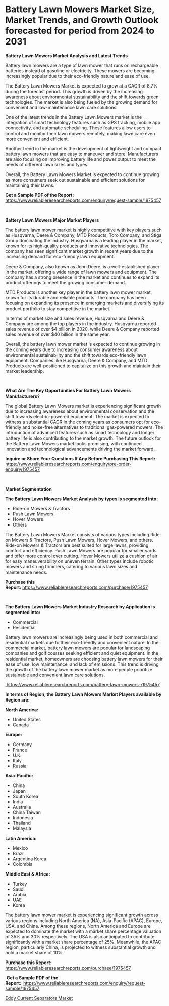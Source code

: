 <p><h1>Battery Lawn Mowers Market Size, Market Trends, and Growth Outlook forecasted for period from 2024 to 2031</h1></p><p><strong>Battery Lawn Mowers Market Analysis and Latest Trends</strong></p>
<p><p>Battery lawn mowers are a type of lawn mower that runs on rechargeable batteries instead of gasoline or electricity. These mowers are becoming increasingly popular due to their eco-friendly nature and ease of use.</p><p>The Battery Lawn Mowers Market is expected to grow at a CAGR of 8.7% during the forecast period. This growth is driven by the increasing awareness about environmental sustainability and the shift towards green technologies. The market is also being fueled by the growing demand for convenient and low-maintenance lawn care solutions.</p><p>One of the latest trends in the Battery Lawn Mowers market is the integration of smart technology features such as GPS tracking, mobile app connectivity, and automatic scheduling. These features allow users to control and monitor their lawn mowers remotely, making lawn care even more convenient and efficient.</p><p>Another trend in the market is the development of lightweight and compact battery lawn mowers that are easy to maneuver and store. Manufacturers are also focusing on improving battery life and power output to meet the needs of different lawn sizes and types.</p><p>Overall, the Battery Lawn Mowers Market is expected to continue growing as more consumers seek out sustainable and efficient solutions for maintaining their lawns.</p></p>
<p><strong>Get a Sample PDF of the Report:&nbsp;</strong> <a href="https://www.reliableresearchreports.com/enquiry/request-sample/1975457">https://www.reliableresearchreports.com/enquiry/request-sample/1975457</a></p>
<p>&nbsp;</p>
<p><strong>Battery Lawn Mowers Major Market Players</strong></p>
<p><p>The battery lawn mower market is highly competitive with key players such as Husqvarna, Deere & Company, MTD Products, Toro Company, and Stiga Group dominating the industry. Husqvarna is a leading player in the market, known for its high-quality products and innovative technologies. The company has seen significant market growth in recent years due to the increasing demand for eco-friendly lawn equipment.</p><p>Deere & Company, also known as John Deere, is a well-established player in the market, offering a wide range of lawn mowers and equipment. The company has a strong presence in the market and continues to expand its product offerings to meet the growing consumer demand.</p><p>MTD Products is another key player in the battery lawn mower market, known for its durable and reliable products. The company has been focusing on expanding its presence in emerging markets and diversifying its product portfolio to stay competitive in the market.</p><p>In terms of market size and sales revenue, Husqvarna and Deere & Company are among the top players in the industry. Husqvarna reported sales revenue of over $4 billion in 2020, while Deere & Company reported sales revenue of over $40 billion in the same year.</p><p>Overall, the battery lawn mower market is expected to continue growing in the coming years due to increasing consumer awareness about environmental sustainability and the shift towards eco-friendly lawn equipment. Companies like Husqvarna, Deere & Company, and MTD Products are well-positioned to capitalize on this growth and maintain their market leadership.</p></p>
<p>&nbsp;</p>
<p><strong>What Are The Key Opportunities For Battery Lawn Mowers Manufacturers?</strong></p>
<p><p>The global Battery Lawn Mowers market is experiencing significant growth due to increasing awareness about environmental conservation and the shift towards electric-powered equipment. The market is expected to witness a substantial CAGR in the coming years as consumers opt for eco-friendly and noise-free alternatives to traditional gas-powered mowers. The introduction of advanced features such as smart technology and longer battery life is also contributing to the market growth. The future outlook for the Battery Lawn Mowers market looks promising, with continued innovation and technological advancements driving the market forward.</p></p>
<p><strong>Inquire or Share Your Questions If Any Before Purchasing This Report:</strong> <a href="https://www.reliableresearchreports.com/enquiry/pre-order-enquiry/1975457">https://www.reliableresearchreports.com/enquiry/pre-order-enquiry/1975457</a></p>
<p>&nbsp;</p>
<p><strong>Market Segmentation</strong></p>
<p><strong>The Battery Lawn Mowers Market Analysis by types is segmented into:</strong></p>
<p><ul><li>Ride-on Mowers & Tractors</li><li>Push Lawn Mowers</li><li>Hover Mowers</li><li>Others</li></ul></p>
<p><p>The Battery Lawn Mowers Market consists of various types including Ride-on Mowers & Tractors, Push Lawn Mowers, Hover Mowers, and others. Ride-on Mowers & Tractors are best suited for large lawns, providing comfort and efficiency. Push Lawn Mowers are popular for smaller yards and offer more control over cutting. Hover Mowers utilize a cushion of air for easy maneuverability on uneven terrain. Other types include robotic mowers and string trimmers, catering to various lawn sizes and maintenance needs.</p></p>
<p><strong>Purchase this Report:&nbsp;</strong><a href="https://www.reliableresearchreports.com/purchase/1975457">https://www.reliableresearchreports.com/purchase/1975457</a></p>
<p>&nbsp;</p>
<p><strong>The Battery Lawn Mowers Market Industry Research by Application is segmented into:</strong></p>
<p><ul><li>Commercial</li><li>Residential</li></ul></p>
<p><p>Battery lawn mowers are increasingly being used in both commercial and residential markets due to their eco-friendly and convenient nature. In the commercial market, battery lawn mowers are popular for landscaping companies and golf courses seeking efficient and quiet equipment. In the residential market, homeowners are choosing battery lawn mowers for their ease of use, low maintenance, and lack of emissions. This trend is driving the growth of the battery lawn mower market as more people prioritize sustainable and convenient lawn care solutions.</p></p>
<p><a href="https://www.reliableresearchreports.com/battery-lawn-mowers-r1975457">&nbsp;https://www.reliableresearchreports.com/battery-lawn-mowers-r1975457</a></p>
<p><strong>In terms of Region, the Battery Lawn Mowers Market Players available by Region are:</strong></p>
<p>
    <p> <strong> North America: </strong>
        <ul>
            <li>United States</li>
            <li>Canada</li>
        </ul>
        </p> 
    <p> <strong> Europe: </strong>
        <ul>
            <li>Germany</li>
            <li>France</li>
            <li>U.K.</li>
            <li>Italy</li>
            <li>Russia</li>
        </ul>
        </p> 
    <p> <strong> Asia-Pacific: </strong>
        <ul>
            <li>China</li>
            <li>Japan</li>
            <li>South Korea</li>
            <li>India</li>
            <li>Australia</li>
            <li>China Taiwan</li>
            <li>Indonesia</li>
            <li>Thailand</li>
            <li>Malaysia</li>
        </ul>
        </p> 
    <p> <strong> Latin America: </strong>
        <ul>
            <li>Mexico</li>
            <li>Brazil</li>
            <li>Argentina Korea</li>
            <li>Colombia</li>
        </ul>
        </p> 
    <p> <strong> Middle East & Africa: </strong>
        <ul>
            <li>Turkey</li>
            <li>Saudi</li>
            <li>Arabia</li>
            <li>UAE</li>
            <li>Korea</li>
        </ul>
    </p>
    </p>
<p><p>The battery lawn mower market is experiencing significant growth across various regions including North America (NA), Asia-Pacific (APAC), Europe, USA, and China. Among these regions, North America and Europe are expected to dominate the market with a market share percentage valuation of 35% and 30% respectively. The USA is also anticipated to contribute significantly with a market share percentage of 25%. Meanwhile, the APAC region, particularly China, is projected to witness substantial growth and hold a market share of 10%.</p></p>
<p><strong>Purchase this Report: </strong><a href="https://www.reliableresearchreports.com/purchase/1975457">https://www.reliableresearchreports.com/purchase/1975457</a></p>
<p>&nbsp;<strong>Get a Sample PDF of the Report:&nbsp;&nbsp;</strong><a href="https://www.reliableresearchreports.com/enquiry/request-sample/1975457">https://www.reliableresearchreports.com/enquiry/request-sample/1975457</a></p>
<p><strong></strong></p>
<p><p><a href="https://github.com/mabenkhyari11/Market-Research-Report-List-1/blob/main/eddy-current-separators-market.md">Eddy Current Separators Market</a></p></p>